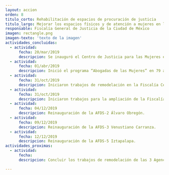 ```yaml
---
layout: accion
orden: 8
titulo_corto: Rehabilitación de espacios de procuración de justicia
titulo_largo: Mejorar los espacios físicos y de atención a mujeres en la procuración de justicia para una atención más rápida, cálida y digna
responsable: Fiscalía General de Justicia de la Ciudad de México
imagen: rectangle.png
imagen-texto: 'texto de la imagen'
actividades_concluidas:
  - actividad:
      fecha: 20/mar/2019
      descripcion: Se inauguró el Centro de Justicia para las Mujeres en la alcaldía Tlalpan, espacio que brinda servicios integrales, multidisciplinarios e interinstitucionales por parte de personal especializado en áreas jurídica, médica y psicológica a mujeres, niñas y niños víctimas de violencia de género.
  - actividad:
      fecha: 01/abr/2019
      descripcion: Inició el programa “Abogadas de las Mujeres” en 79 agencias del ministerio público  con 151 abogadas encargada de asesorar y apoyar a las mujeres que llegan a presentar denuncias por violencia de género o familiar.
  - actividad:
      fecha: 31/oct/2019
      descripcion: Iniciaron trabajos de remodelación en la Fiscalía Central de Investigación para la Atención de Delitos Sexuales Iztapalapa FDS-5, en la Fiscalía Central de Investigación para la Atención de Delitos Sexuales Venustiano Carranza FDS-3, en la Fiscalía Central de Investigación para la Atención de Delitos Sexuales Álvaro Obregón FDS-2, y en la Fiscalía Central de Investigación para la Atención de Delitos Sexuales Amberes FDS-1.
  - actividad:
      fecha: 31/oct/2019
      descripcion: Iniciaron trabajos para la ampliación de la Fiscalía Central de Investigación para la Atención de Delitos Sexuales Bunker FDS-6 y de la Fiscalía Central de Investigación para la Atención de Delitos Sexuales Cien Metros FDS-4.         
  - actividad:
      fecha: 04/12/2019
      descripcion: Reinauguración de la AFDS-2 Álvaro Obregón.
  - actividad:
      fecha: 09/12/2019
      descripcion: Reinauguración de la AFDS-3 Venustiano Carranza.
  - actividad:
      fecha: 12/12/2019
      descripcion: Reinauguración de la AFDS-5 Iztapalapa.      
actividades_proximas:
  - actividad:
      fecha:
      descripcion: Concluir los trabajos de remodelación de las 3 Agencias Especializadas de Delitos Sexuales en obra. <br> Inaugurar 3 nuevas Agencias Especializadas de Delitos Sexuales en los Centros de Justicia para las Mujeres.

---
```

